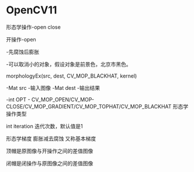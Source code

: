 # OpenCV11
形态学操作-open close

开操作-open

-先腐蚀后膨胀

-可以取消小的对象，假设对象是前景色，北京市黑色。

morphologyEx(src, dest, CV_MOP_BLACKHAT, kernel)

-Mat src -输入图像
-Mat dest -输出结果

-int OPT - CV_MOP_OPEN/CV_MOP-CLOSE/CV_MOP_GRADIENT/CV_MOP_TOPHAT/CV_MOP_BLACKHAT 形态学操作类型

int iteration 迭代次数，默认值是1


形态学梯度 膨胀减去腐蚀 又称基本梯度

顶帽是原图像与开操作之间的差值图像

闭帽是闭操作与原图像之间的差值图像
